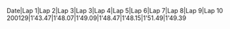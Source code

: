 Date|Lap 1|Lap 2|Lap 3|Lap 3|Lap 4|Lap 5|Lap 6|Lap 7|Lap 8|Lap 9|Lap 10
200129|1'43.47|1'48.07|1'49.09|1'48.47|1'48.15|1'51.49|1'49.39
